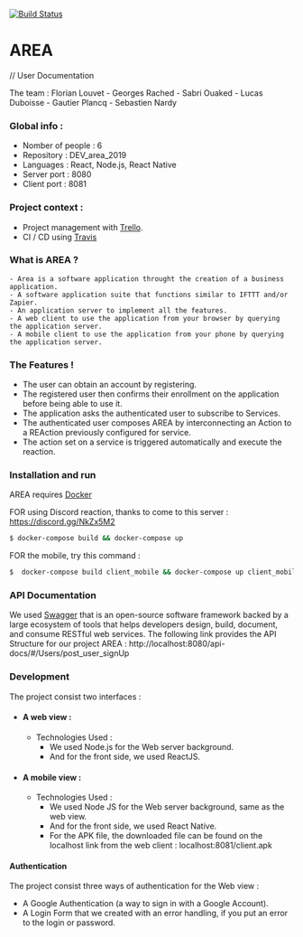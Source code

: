 [![Build Status](https://travis-ci.com/Tifloz/DEV_area_2019.svg?token=pTcnxC4Rz6TMqaVu5wks&branch=master)](https://travis-ci.com/Tifloz/DEV_area_2019)
# AREA

// User Documentation

The team : Florian Louvet - Georges Rached - Sabri Ouaked - Lucas Duboisse - Gautier Plancq - Sebastien Nardy

### Global info :
 - Nomber of people : 6
 - Repository : DEV_area_2019
 - Languages : React, Node.js, React Native
 - Server port : 8080
 - Client port : 8081
 
 
### Project context :

 - Project management with [Trello](https://trello.com/b/opGjBwdh/area).
 - CI / CD using [Travis](https://dillinger.io/)

### What is AREA ?
    - Area is a software application throught the creation of a business application.
    - A software application suite that functions similar to IFTTT and/or Zapier.
    - An application server to implement all the features.
    - A web client to use the application from your browser by querying the application server.
    - A mobile client to use the application from your phone by querying the application server.

### The Features !

  - The user can obtain an account by registering.
  - The registered user then confirms their enrollment on the application before being able to use it.
  - The application asks the authenticated user to subscribe to Services.
  - The authenticated user composes AREA by interconnecting an Action to a REAction previously configured for service.
  - The action set on a service is triggered automatically and execute the reaction.

### Installation and run

AREA requires [Docker](https://www.docker.com/)

FOR using Discord reaction, thanks to come to this server : https://discord.gg/NkZx5M2


```sh
$ docker-compose build && docker-compose up
```

FOR the mobile, try this command :
```sh
$  docker-compose build client_mobile && docker-compose up client_mobile
```

### API Documentation

We used [Swagger](https://swagger.io/) that is an open-source software framework backed by a large ecosystem of tools that helps developers design, build, document, and consume RESTful web services.
The following link provides the API Structure for our project AREA : http://localhost:8080/api-docs/#/Users/post_user_signUp

### Development

The project consist two interfaces :

 - #### A web view :
    - Technologies Used :
      - We used Node.js for the Web server background.
      - And for the front side, we used ReactJS.

 - #### A mobile view :
    - Technologies Used :
      - We used Node JS for the Web server background, same as the web view.
      - And for the front side, we used React Native.
      - For the APK file, the downloaded file can be found on the localhost link from the web client : localhost:8081/client.apk

#### Authentication

The project consist three ways of authentication for the Web view :
  - A Google Authentication (a way to sign in with a Google Account).
  - A Login Form that we created with an error handling, if you put an error to the login or password.